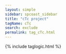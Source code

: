 ```yaml
---
layout: simple
sidebar: spcoast_sidebar
title: "cTc project"
tagName: cTc
search: exclude
permalink: tag_cTc.html
---
```

{% include taglogic.html %}
<script>
	$("#mysidebar").navgoco('toggle', true);
</script>

